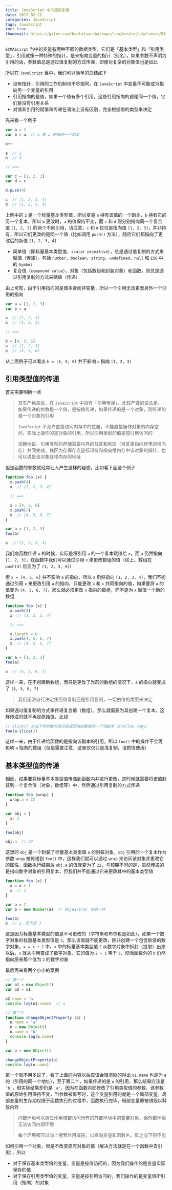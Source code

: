 ```yaml
---
title: JavaScript 中的值和引用
date: 2017-02-22
categories: JavaScript
tags: JavaScript
toc: true
thumbnail: https://gitee.com/heptaluan/backups/raw/master/cdn/cover/06.jpg
---
```


`ECMAScirpt` 当中的变量有两种不同的数据类型，它们是「基本类型」和「引用类型」，引用就像一种特殊的指针，是来指向变量的指针（别名），如果参数不声明为引用的话，参数值总是通过值复制的方式传递，即便对复杂的对象值也是如此

<!--more-->

所以在 `JavaScript` 当中，我们可以简单的总结如下

* 没有指针，引用的工作机制也不尽相同，在 `JavaScript` 中变量不可能成为指向另一个变量的引用
* 引用指向的是值，如果一个值有多个引用，这些引用指向的都是同一个值，它们是没有引用关系
* 对值和引用的赋值和传递在语法上没有区别，完全根据值的类型来决定

先来看一个例子

```js
var a = 2
var b = a  // b 是 a 的值的一个副本

b++

a  // 2
b  // 3

// ==>

var c = [1, 2, 3]
var d = c

d.push(4)

c  // [1, 2, 3, 4]
d  // [1, 2, 3, 4]
```

上例中的 `2` 是一个标量基本类型值，所以变量 `a` 持有该值的一个副本，`b` 持有它的另一个复本，所以 `b` 更改时，`a` 的值保持不变，而 `c` 和 `d` 则分别指向同一个复合值 `[1, 2, 3]` 的两个不同引用，请注意，`c` 和 `d` 仅仅是指向值 `[1, 2, 3]`，并非持有，所以它们更改的是同一个值（比如调用 `push()` 方法），随后它们都指向了更改后的新值 `[1, 2, 3, 4]`

* 简单值（即标量基本类型值，`scalar primitive`），总是通过值复制的方式来赋值（传递），包括 `number`，`boolean`，`string`，`undefined`，`null` 和 `ES6` 中的 `Symbol`
* 复合值（`compound value`），对象（包括数组和封装对象）和函数，则总是通过引用复制的方式来赋值（传递）

由上可知，由于引用指向的是值本身而非变量，所以一个引用无法更改另外一个引用的指向

```js
var a = [1, 2, 3]
var b = a

a  // [1, 2, 3]
b  // [1, 2, 3]

// ==>

b = [4, 5, 6]
a  // [1, 2, 3]
b  // [4, 5, 6]
```

从上面例子可以看出 `b = [4, 5, 6]` 并不影响 `a` 指向 `[1, 2, 3]`






## 引用类型值的传递

首先需要明确一点

> 其实严格来说，在 `JavaScript` 中没有「引用传递」，比较严谨的说法是，如果传递的参数是一个值，是按值传递，如果传递的是一个对象，则传递的是一个对象的引用
>
> `JavaScript` 不允许直接访问内存中的位置，不能直接操作对象的内存空间，实际上操作的是对象的引用，所以引用类型的值是按引用访问的
>
> 准确地说，引用类型的存储需要内存的栈区和堆区（堆区是指内存里的堆内存）共同完成，栈区内存保存变量标识符和指向堆内存中该对象的指针，也可以说是该对象在堆内存的地址

但是函数的参数就经常让人产生这样的疑惑，比如看下面这个例子

```js
function foo (x) {
  x.push(4)
  x  // [1, 2, 3, 4]

  // ==>

  x = [4, 5, 6]
  x.push(7)
  x  // [4, 5, 6, 7]
}

var a = [1, 2, 3]
foo(a)

a  // [1, 2, 3, 4]
```

我们向函数传递 `a` 的时候，实际是将引用 `a` 的一个复本赋值给 `x`，而 `a` 仍然指向 `[1, 2, 3]`，在函数中我们可以通过引用 `x` 来更改数组的值（如上，数组在 `push(4)` 后变为了 `[1, 2, 3, 4]`）

但 `x = [4, 5, 6]` 并不影响 `a` 的指向，所以 `a` 仍然指向 `[1, 2, 3, 4]`，我们不能通过引用 `x` 来更改引用 `a` 的指向，只能更改 `a` 和 `x` 共同指向的值，如果要将 `a` 的值变为 `[4, 5, 6, 7]`，那么就必须更改 `x` 指向的数组，而不是为 `x` 赋值一个新的数组

```js
function foo (x) {
  x.push(4)
  x  // [1, 2, 3, 4]

  // ==>

  x.length = 0
  x.push(4, 5, 6, 7)
  x  // [4, 5, 6, 7]
}

var a = [1, 2, 3]
foo(a)

a  // [4, 5, 6, 7]
```

这样一来，在不创建新数组，而只是更改了当前的数组的情况下，`a` 的指向就变成了 `[4, 5, 6, 7]`

> 我们无法自行决定使用值复制还是引用复制，一切由值的类型来决定

如果通过值复制的方式来传递复合值（数组），那么就需要为其创建一个复本，这样传递的就不再是原始值，比如

```js
// slice() 方法不传参数的情况会返回当前数组的一个浅副本（shallow copy）
foo(a.slice())
```

这样一来，由于传递给函数的是指向该副本的引用，所以 `foo()` 中的操作不会再影响 `a` 指向的数组（但是需要注意，这里仅仅只是浅复制，请酌情使用）


## 基本类型值的传递

相反，如果要将标量基本类型值传递到函数内并进行更改，这时候就需要将该值封装到一个复合值（对象，数组等）中，然后通过引用复制的方式传递

```js
function foo (wrap) {
  wrap.a = 22
}

var obj = {
  a: 2
}

foo(obj) 

obj.a  // 22
```

这里的 `obj` 是一个封装了标量基本类型值 `a` 的封装对象，`obj` 引用的一个复本作为参数 `wrap` 被传递到 `foo()` 中，这样我们就可以通过 `wrap` 来访问该对象并更改它的属性，函数执行结束后 `obj.a` 的值就变为了 `22`，与预期不同的是，虽然传递的是指向数字对象的引用复本，但我们并不能通过它来更改其中的基本类型值

```js
function foo (x) {
  x = x + 1
  x  // 3
}

var a = 2
var b = new Number(a)  // Objeact(a) 也是一样

foo(b)
b  // 2，而不是 3
```

这是因为标量基本类型的值是不可更改的（字符串和布尔也是如此），如果一个数字对象的标量基本类型值是 `2`，那么该值就不能更改，除非创建一个包含新值的数字对象，`x = x + 1` 中，`x` 中的标量基本类型值 `2` 从数字对象中拆封（提取）出来以后，`x` 就从引用变成了数字对象，它的值为 `2 + 1` 等于 `3`，然而函数外的 `b` 仍然指向原来那个值为 `2` 的数字对象

最后再来看两个小小的案例

```js
// 第一个
var o1 = new Object()
var o2 = o1

o2.name = 'a'
console.log(o1.name)  // a

// 第二个
function changeObjectProperty (o) {
  o.name = 'a'
  o = new Object()
  o.name = 'b'
  console.log(o.name)
}

var o = new Object()

changeObjectProperty(o)
console.log(o.name) 
```

第一个就不用多说了，看了上面的内容以后应该会很清晰的得出 `o1.name` 也是为 `a` 的（引用的同一个地址），至于第二个，如果传递的是 `o` 的引用，那么结果应该是 `'b'`，但实际结果却仍是 `'a'`，因为在函数内部修改了引用类型值的参数，该参数值的原始引用保持不变，当参数被重写时，这个变量引用的就是一个局部变量，局部变量的生存期仅限于函数执行的过程中，函数执行完毕，局部变量即被销毁以释放内存  

> 内部环境可以通过作用域链访问所有的外部环境中的变量对象，但外部环境无法访问内部环境
>
> 每个环境都可以向上搜索作用域链，以查询变量和函数名，反之向下则不能

如何引用一个对象，但是不改变原有对象的值（解决方法就是在一个函数中去引用），所以

* 对于保存基本类型值的变量，变量是按值访问的，因为我们操作的是变量实际保存的值
* 对于保存引用类型值的变量，变量是按引用访问的，我们操作的是变量值所引用（指向）的对象


